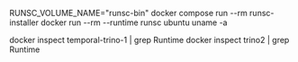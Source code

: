 RUNSC_VOLUME_NAME="runsc-bin" docker compose run --rm runsc-installer
docker run --rm --runtime runsc ubuntu uname -a

docker inspect temporal-trino-1 | grep Runtime
docker inspect trino2 | grep Runtime
